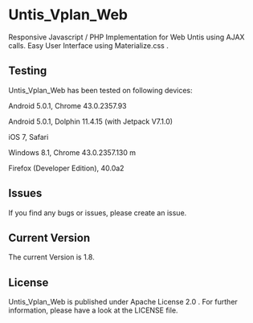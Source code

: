 # Untis_Vplan_Web
Responsive Javascript / PHP Implementation for Web Untis using AJAX calls. Easy User Interface using Materialize.css .

## Testing
Untis_Vplan_Web has been tested on following devices:

Android 5.0.1, Chrome 43.0.2357.93

Android 5.0.1, Dolphin 11.4.15 (with Jetpack V7.1.0)

iOS 7, Safari

Windows 8.1, Chrome 43.0.2357.130 m

Firefox (Developer Edition), 40.0a2

## Issues
If you find any bugs or issues, please create an issue.

## Current Version
The current Version is 1.8.


## License

Untis_Vplan_Web is published under Apache License 2.0 . For further information, please have a look at the LICENSE file.
